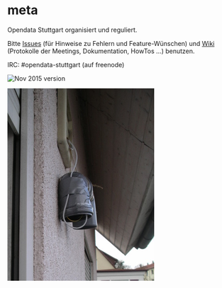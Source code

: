 # meta
Opendata Stuttgart organisiert und reguliert.

Bitte [Issues](https://github.com/opendata-stuttgart/meta/issues) (für Hinweise zu Fehlern und Feature-Wünschen) und [Wiki](https://github.com/opendata-stuttgart/meta/wiki) (Protokolle der Meetings, Dokumentation, HowTos ...) benutzen.

IRC: #opendata-stuttgart (auf freenode)

![Nov 2015 version](https://pbs.twimg.com/media/CTyB0EvWoAAgsIp.jpg:large)

![Deployed sensor at facade](images/PPD_DHT_deployed_BirkachMitteStra.jpg)
